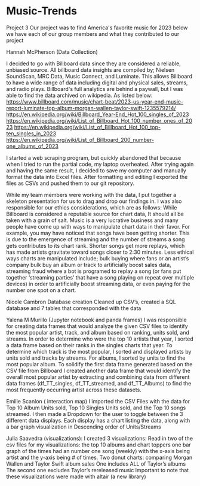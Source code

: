 # Music-Trends
Project 3
Our project was to find America's favorite music for 2023
below we have each of our group members and what they contributed to our project

Hannah McPherson (Data Collection)
   
I decided to go with Billboard data since they are considered a reliable, unbiased source.
All billboard data insights are compiled by; Nielsen SoundScan, MRC Data, Music Connect, and Luminate.
This allows Billboard to have a wide range of data including digital and physical sales, streams, and radio plays.
Billboard's full analytics are behind a paywall, but I was able to find the data archived on wikipedia. As listed below:
https://www.billboard.com/music/chart-beat/2023-us-year-end-music-report-luminate-top-album-morgan-wallen-taylor-swift-1235579214/ 
https://en.wikipedia.org/wiki/Billboard_Year-End_Hot_100_singles_of_2023
https://en.wikipedia.org/wiki/List_of_Billboard_Hot_100_number_ones_of_2023
https://en.wikipedia.org/wiki/List_of_Billboard_Hot_100_top-ten_singles_in_2023
https://en.wikipedia.org/wiki/List_of_Billboard_200_number-one_albums_of_2023

I started a web scraping program, but quickly abandoned that because when I tried to run the partial code, my laptop overheated.
After trying again and having the same result, I decided to save my computer and manually format the data into Excel files.
After formatting and editing I exported the files as CSVs and pushed them to our git repository.

While my team members were working with the data, I put together a skeleton presentation for us to drag and drop our findings in. 
I was also responsible for our ethics considerations, which are as follows:
While Billboard is considered a reputable source for chart data, It should all be taken with a grain of salt.
Music is a very lucrative business and many people have come up with ways to manipulate chart data in their favor.
For example, you may have noticed that songs have been getting shorter.
This is due to the emergence of streaming and the number of streams a song gets contributes to its chart rank.
Shorter songs get more replays, which has made artists gravitate toward songs closer to 2:30 minutes.
Less ethical ways charts are manipulated include;
bulk buying where fans or an artist’s company bulk buy an album or track to artificially boost sales data,
streaming fraud where a bot is programed to replay a song
(or fans put together ‘streaming parties’ that have a song playing on repeat over multiple devices)
in order to artificially boost streaming data,
or even paying for the number one spot on a chart.


Nicole Cambron
Database creation
Cleaned up CSV’s, created a SQL database and 7 tables that corresponded with the data


Yalena M Murillo (Jupyter notebook and panda frames)
 I was responsible for creating data frames that would analyze the given CSV files to identify the most popular artist, track, and album based on ranking, units sold, and streams.  In order to determine who were the top 10 artists that year, I sorted a data frame based on their ranks in the singles charts that year. To determine which track is the most popular, I sorted and displayed artists by units sold and tracks by streams. For albums, I sorted by units to find the most popular album. To solidify the first data frame generated based on the CSV file from Billboard I created another data frame that would identify the overall most popular artist by extracting and combining data from different data frames (df_TT_singles, df_TT_streamed, and df_TT_Albums) to find the most frequently occurring artist across these datasets. 

Emilie Scanlon ( interaction map)
I imported the CSV Files with the data for Top 10 Album Units sold, Top 10 Singles Units sold, and the Top 10 songs streamed. I then made a Dropdown for the user to toggle between the 3 different data displays. Each display has a chart listing the data, along with a bar graph visualization in Descending  order of Units/Streams

Julia Saavedra (visualizations): 
I created 3 visualizations:
Read in two of the csv files for my visualizations: the top 10 albums and chart toppers 
 one bar graph of the times had an number one song (weekly) with the x-axis being artist and the y-axis being # of times. 
Two donut charts: comparing Morgan Wallen and Taylor Swift album sales
One includes ALL of Taylor’s albums
The second one excludes Taylor’s rereleased music
Important to note that these visualizations were made with altair (a new library)
